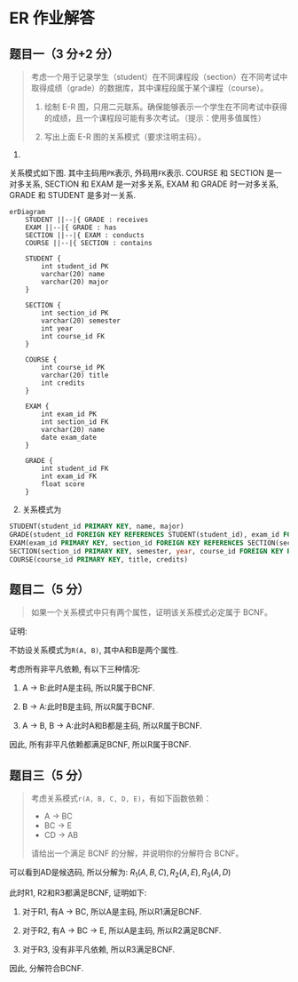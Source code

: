 # ER 作业解答

## 题目一（3 分+2 分）

> 考虑一个用于记录学生（student）在不同课程段（section）在不同考试中取得成绩（grade）的数据库，其中课程段属于某个课程（course）。
>
> 1.  绘制 E-R 图，只用二元联系。确保能够表示一个学生在不同考试中获得的成绩，且一个课程段可能有多次考试。（提示：使用多值属性）
>
> 2.  写出上面 E-R 图的关系模式（要求注明主码）。

1.

关系模式如下图. 其中主码用`PK`表示, 外码用`FK`表示. COURSE 和 SECTION 是一对多关系, SECTION 和 EXAM 是一对多关系, EXAM 和 GRADE 时一对多关系, GRADE 和 STUDENT 是多对一关系.

```mermaid
erDiagram
    STUDENT ||--|{ GRADE : receives
    EXAM ||--|{ GRADE : has
    SECTION ||--|{ EXAM : conducts
    COURSE ||--|{ SECTION : contains

    STUDENT {
        int student_id PK
        varchar(20) name
        varchar(20) major
    }

    SECTION {
        int section_id PK
        varchar(20) semester
        int year
        int course_id FK
    }

    COURSE {
        int course_id PK
        varchar(20) title
        int credits
    }

    EXAM {
        int exam_id PK
        int section_id FK
        varchar(20) name
        date exam_date
    }

    GRADE {
        int student_id FK
        int exam_id FK
        float score
    }
```

2. 关系模式为

```sql
STUDENT(student_id PRIMARY KEY, name, major)
GRADE(student_id FOREIGN KEY REFERENCES STUDENT(student_id), exam_id FOREIGN KEY REFERENCES EXAM(exam_id), score)
EXAM(exam_id PRIMARY KEY, section_id FOREIGN KEY REFERENCES SECTION(section_id), name, exam_date)
SECTION(section_id PRIMARY KEY, semester, year, course_id FOREIGN KEY REFERENCES COURSE(course_id))
COURSE(course_id PRIMARY KEY, title, credits)
```

## 题目二（5 分）

> 如果一个关系模式中只有两个属性，证明该关系模式必定属于 BCNF。

证明:

不妨设关系模式为`R(A, B)`, 其中A和B是两个属性. 

考虑所有非平凡依赖, 有以下三种情况:

1. A -> B:此时A是主码, 所以R属于BCNF.

2. B -> A:此时B是主码, 所以R属于BCNF.

3. A -> B, B -> A:此时A和B都是主码, 所以R属于BCNF.

因此, 所有非平凡依赖都满足BCNF, 所以R属于BCNF.


## 题目三（5 分）

> 考虑关系模式`r(A, B, C, D, E)`，有如下函数依赖：
>
> - A → BC
> - BC → E
> - CD → AB
>
> 请给出一个满足 BCNF 的分解，并说明你的分解符合 BCNF。


可以看到AD是候选码, 所以分解为: $R_1(A, B, C), R_2(A, E), R_3(A, D)$

此时R1, R2和R3都满足BCNF, 证明如下:

1. 对于R1, 有A -> BC, 所以A是主码, 所以R1满足BCNF.

2. 对于R2, 有A -> BC -> E, 所以A是主码, 所以R2满足BCNF.

3. 对于R3, 没有非平凡依赖, 所以R3满足BCNF.

因此, 分解符合BCNF.
